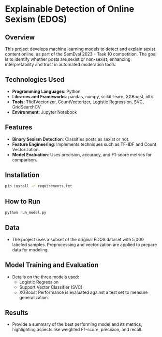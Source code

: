 # Explainable Detection of Online Sexism (EDOS)

## Overview
This project develops machine learning models to detect and explain sexist content online, as part of the SemEval 2023 - Task 10 competition. The goal is to identify whether posts are sexist or non-sexist, enhancing interpretability and trust in automated moderation tools.

## Technologies Used
- **Programming Languages**: Python
- **Libraries and Frameworks**: pandas, numpy, scikit-learn, XGBoost, nltk
- **Tools**: TfidfVectorizer, CountVectorizer, Logistic Regression, SVC, GridSearchCV
- **Environment**: Jupyter Notebook

## Features
- **Binary Sexism Detection**: Classifies posts as sexist or not.
- **Feature Engineering**: Implements techniques such as TF-IDF and Count Vectorization.
- **Model Evaluation**: Uses precision, accuracy, and F1-score metrics for comparison.

## Installation
```bash
pip install -r requirements.txt
```

## How to Run
```bash
python run_model.py
```

## Data
- The project uses a subset of the original EDOS dataset with 5,000 labeled samples. Preprocessing and vectorization are applied to prepare data for modeling.

## Model Training and Evaluation
- Details on the three models used:
  - Logistic Regression
  - Support Vector Classifier (SVC)
  - XGBoost
Performance is evaluated against a test set to measure generalization.

## Results
- Provide a summary of the best performing model and its metrics, highlighting aspects like weighted F1-score, precision, and recall.
